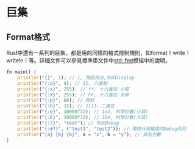 # 巨集

## Format格式

Rust中還有一系列的巨集，都是用的同樣的格式控制規則，如format！write！writeln！等。詳細文件可以參見標準庫文件中[std::fmt](https://doc.rust-lang.org/std/fmt/index.html)模組中的說明。

```rust
fn main() {
    println!("{}", 1); // 1, 預設用法,列印Display
    println!("{:o}", 9); // 11, 八進制
    println!("{:x}", 255); // ff, 十六進位 小寫
    println!("{:X}", 255); // FF, 十六進位 大寫
    println!("{:p}", &0); // 指針
    println!("{:b}", 15); // 1111，二進位
    println!("{:e}", 10000f32); // 1e4, 科學計數(小寫)
    println!("{:E}", 10000f32); // 1E4, 科學計數(大寫)
    println!("{:?}", "test"); // 列印Debug
    println!("{:#?}", ("test1", "test2")); // 帶換行和縮進的Debug列印
    println!("{a} {b} {b}", a = "x", b = "y"); // 具名引數
}
```

